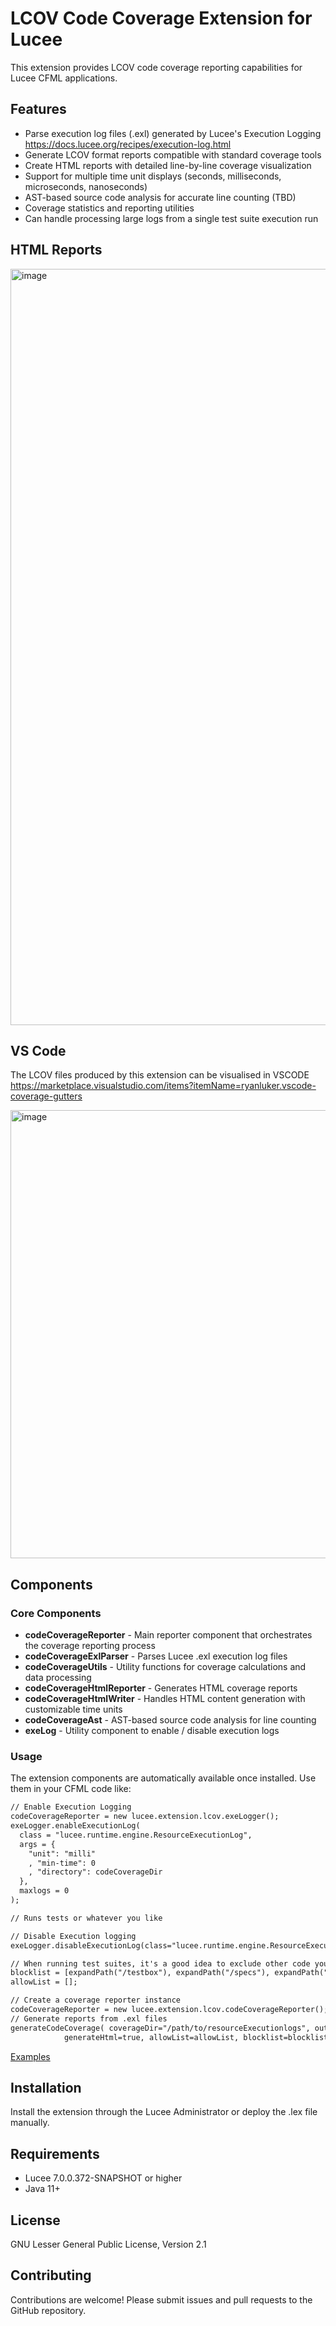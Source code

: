 # LCOV Code Coverage Extension for Lucee

This extension provides LCOV code coverage reporting capabilities for Lucee CFML applications.

## Features

- Parse execution log files (.exl) generated by Lucee's Execution Logging https://docs.lucee.org/recipes/execution-log.html
- Generate LCOV format reports compatible with standard coverage tools
- Create HTML reports with detailed line-by-line coverage visualization
- Support for multiple time unit displays (seconds, milliseconds, microseconds, nanoseconds)
- AST-based source code analysis for accurate line counting (TBD)
- Coverage statistics and reporting utilities
- Can handle processing large logs from a single test suite execution run

## HTML Reports

<img width="1242" height="1210" alt="image" src="https://github.com/user-attachments/assets/e23f726a-d0da-4ec0-bb39-d815a362babc" />


## VS Code 

The LCOV files produced by this extension can be visualised in VSCODE
https://marketplace.visualstudio.com/items?itemName=ryanluker.vscode-coverage-gutters

<img width="636" height="717" alt="image" src="https://github.com/user-attachments/assets/e1848c17-47cc-4ef6-b82c-974734e7fbad" />

## Components

### Core Components

- **codeCoverageReporter** - Main reporter component that orchestrates the coverage reporting process
- **codeCoverageExlParser** - Parses Lucee .exl execution log files
- **codeCoverageUtils** - Utility functions for coverage calculations and data processing
- **codeCoverageHtmlReporter** - Generates HTML coverage reports
- **codeCoverageHtmlWriter** - Handles HTML content generation with customizable time units
- **codeCoverageAst** - AST-based source code analysis for line counting
- **exeLog** - Utility component to enable / disable execution logs 

### Usage

The extension components are automatically available once installed. Use them in your CFML code like:

```cfml
// Enable Execution Logging
codeCoverageReporter = new lucee.extension.lcov.exeLogger();
exeLogger.enableExecutionLog(
  class = "lucee.runtime.engine.ResourceExecutionLog",
  args = {
    "unit": "milli"
    , "min-time": 0
    , "directory": codeCoverageDir
  },
  maxlogs = 0
);

// Runs tests or whatever you like

// Disable Execution logging
exeLogger.disableExecutionLog(class="lucee.runtime.engine.ResourceExecutionLog");

// When running test suites, it's a good idea to exclude other code you aren't interested in reporting on
blocklist = [expandPath("/testbox"), expandPath("/specs"), expandPath("{lucee-config}")];
allowList = [];

// Create a coverage reporter instance
codeCoverageReporter = new lucee.extension.lcov.codeCoverageReporter();
// Generate reports from .exl files
generateCodeCoverage( coverageDir="/path/to/resourceExecutionlogs", outputFile="/path/to/LCOV.info",
			generateHtml=true, allowList=allowList, blocklist=blocklist, displayUnit="milli" )
```

[Examples](examples/coverage.cfm)

## Installation

Install the extension through the Lucee Administrator or deploy the .lex file manually.

## Requirements

- Lucee 7.0.0.372-SNAPSHOT or higher
- Java 11+

## License

GNU Lesser General Public License, Version 2.1

## Contributing

Contributions are welcome! Please submit issues and pull requests to the GitHub repository.
